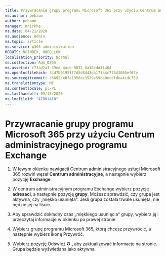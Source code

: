 ```yaml
---
title: Przywracanie grupy programu Microsoft 365 przy użyciu Centrum administracyjnego programu Exchange
ms.author: pebaum
author: pebaum
manager: mnirkhe
ms.date: 04/21/2020
ms.audience: Admin
ms.topic: article
ms.service: o365-administration
ROBOTS: NOINDEX, NOFOLLOW
localization_priority: Normal
ms.collection: Adm_O365
ms.assetid: c73ad2a3-39ed-4acb-9872-6a38eda11464
ms.openlocfilehash: 34d7b9195ff7d8d8d43da173a4c77643080ef67e
ms.sourcegitcommit: c6692ce0fa1358ec3529e59ca0ecdfdea4cdc759
ms.translationtype: MT
ms.contentlocale: pl-PL
ms.lasthandoff: 09/15/2020
ms.locfileid: "47801410"
---
```

# <a name="restore-a-microsoft-365-group-using-the-exchange-admin-center"></a>Przywracanie grupy programu Microsoft 365 przy użyciu Centrum administracyjnego programu Exchange

1. W lewym okienku nawigacji Centrum administracyjnego usługi Microsoft 365 rozwiń węzeł **Centrum administracyjne**, a następnie wybierz pozycję **Exchange**.
    
2. W centrum administracyjnym programu Exchange wybierz pozycję **adresaci**, a następnie pozycję **grupy**. Możesz sprawdzić, czy grupa jest aktywna, czy „miękko usunięta". Jeśli grupa została trwale usunięta, nie będzie jej na liście.
    
3. Aby sprawdzić dokładny czas „miękkiego usunięcia" grupy, wybierz ją i przeczytaj informacje w okienku po prawej stronie.
    
4. Wybierz grupę programu Microsoft 365, którą chcesz przywrócić, a następnie wybierz ikonę Przywróć.
    
5. Wybierz pozycję Odśwież ![Ikona Odśwież](media/6464df90-2a91-4c1f-92a6-9a38c7696ac3.gif) , aby zaktualizować informacje na stronie. Grupa będzie wyświetlana jako aktywna. 
    

